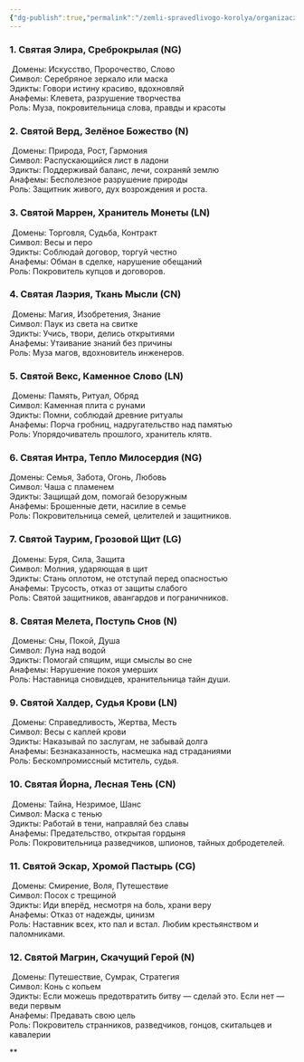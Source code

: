 ```yaml
---
{"dg-publish":true,"permalink":"/zemli-spravedlivogo-korolya/organizaczii/svyatoj-panteon/svyatoj-panteon/"}
---
```



### 1. Святая Элира, Среброкрылая (NG)

 Домены: Искусство, Пророчество, Слово  
Символ: Серебряное зеркало или маска  
Эдикты: Говори истину красиво, вдохновляй  
Анафемы: Клевета, разрушение творчества  
Роль: Муза, покровительница слова, правды и красоты

### 2. Святой Верд, Зелёное Божество (N)

 Домены: Природа, Рост, Гармония  
Символ: Распускающийся лист в ладони  
Эдикты: Поддерживай баланс, лечи, сохраняй землю  
Анафемы: Бесполезное разрушение природы  
Роль: Защитник живого, дух возрождения и роста.

### 3. Святой Маррен, Хранитель Монеты (LN)

 Домены: Торговля, Судьба, Контракт  
Символ: Весы и перо  
Эдикты: Соблюдай договор, торгуй честно  
Анафемы: Обман в сделке, нарушение обещаний  
Роль: Покровитель купцов и договоров.

### 4. Святая Лаэрия, Ткань Мысли (CN)

 Домены: Магия, Изобретения, Знание  
Символ: Паук из света на свитке  
Эдикты: Учись, твори, делись открытиями  
Анафемы: Утаивание знаний без причины  
Роль: Муза магов, вдохновитель инженеров.

### 5. Святой Векс, Каменное Слово (LN)

 Домены: Память, Ритуал, Обряд  
Символ: Каменная плита с рунами  
Эдикты: Помни, соблюдай древние ритуалы  
Анафемы: Порча гробниц, надругательство над памятью  
Роль: Упорядочиватель прошлого, хранитель клятв.

### 6. Святая Интра, Тепло Милосердия (NG)

Домены: Семья, Забота, Огонь, Любовь  
Символ: Чаша с пламенем  
Эдикты: Защищай дом, помогай безоружным  
Анафемы: Брошенные дети, насилие в семье  
Роль: Покровительница семей, целителей и защитников.

### 7. Святой Таурим, Грозовой Щит (LG)

 Домены: Буря, Сила, Защита  
Символ: Молния, ударяющая в щит  
Эдикты: Стань оплотом, не отступай перед опасностью  
Анафемы: Трусость, отказ от защиты слабого  
Роль: Святой защитников, авангардов и пограничников.

### 8. Святая Мелета, Поступь Снов (N)

 Домены: Сны, Покой, Душа  
Символ: Луна над водой  
Эдикты: Помогай спящим, ищи смыслы во сне  
Анафемы: Нарушение покоя умерших  
Роль: Наставница сновидцев, хранительница тайн души.

### 9. Святой Халдер, Судья Крови (LN)

 Домены: Справедливость, Жертва, Месть  
Символ: Весы с каплей крови  
Эдикты: Наказывай по заслугам, не забывай долга  
Анафемы: Безнаказанность, насмешка над страданиями  
Роль: Бескомпромиссный мститель, судья.

### 10. Святая Йорна, Лесная Тень (CN)

 Домены: Тайна, Незримое, Шанс  
Символ: Маска с тенью  
Эдикты: Работай в тени, направляй без славы  
Анафемы: Предательство, открытая гордыня  
Роль: Покровительница разведчиков, шпионов, тайных добродетелей.

### 11. Святой Эскар, Хромой Пастырь (CG)

 Домены: Смирение, Воля, Путешествие  
Символ: Посох с трещиной  
Эдикты: Иди вперёд, несмотря на боль, храни веру  
Анафемы: Отказ от надежды, цинизм  
Роль: Наставник всех, кто пал и встал. Любим крестьянством и паломниками.

  

### 12. Святой Магрин, Скачущий Герой (N)

 Домены: Путешествие, Сумрак, Стратегия  
Символ: Конь с копьем  
Эдикты: Если можешь предотвратить битву — сделай это. Если нет — веди первым  
Анафемы: Предавать свою цель  
Роль: Покровитель странников, разведчиков, гонцов, скитальцев и кавалерии

**